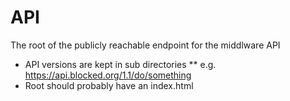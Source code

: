 # API #

The root of the publicly reachable endpoint for the middlware API

* API versions are kept in sub directories 
** e.g.  https://api.blocked.org/1.1/do/something
* Root should probably have an index.html

